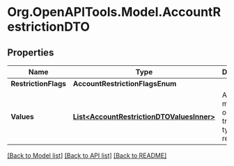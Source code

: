 # Org.OpenAPITools.Model.AccountRestrictionDTO

## Properties

Name | Type | Description | Notes
------------ | ------------- | ------------- | -------------
**RestrictionFlags** | **AccountRestrictionFlagsEnum** |  | 
**Values** | [**List&lt;AccountRestrictionDTOValuesInner&gt;**](AccountRestrictionDTOValuesInner.md) | Address, mosaic id, or transaction type to restrict. | 

[[Back to Model list]](../README.md#documentation-for-models) [[Back to API list]](../README.md#documentation-for-api-endpoints) [[Back to README]](../README.md)

